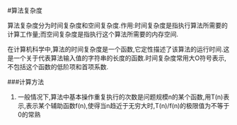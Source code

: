 #算法复杂度

算法复杂度分为时间复杂度和空间复杂度.作用:时间复杂度是指执行算法所需要的计算工作量;而空间复杂度是指执行这个算法所需要的内存空间.

在计算机科学中,算法的时间复杂度是一个函数,它定性描述了该算法的运行时间.这是一个关于代表算法输入值的字符串的长度的函数.时间复杂度常用大O符号表示,不包括这个函数的低阶项和首项系数.

###计算方法

1. 一般情况下,算法中基本操作重复执行的次数是问题规模n的某个函数,用T(n)表示,表示某个辅助函数f(n),使得当n趋近于无穷大时,T(n)/f(n)的极限值为不等于0的常熟